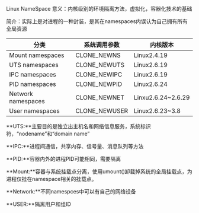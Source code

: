Linux NameSpace
意义：内核级别的环境隔离方法，虚拟化，容器化技术的基础

简介：实际上是对进程的一种封装，是其在namespaces内误认为自己拥有所有全局资源

|分类|系统调用参数|内核版本|
|---|---|---|
|Mount namespaces|CLONE_NEWNS|Linux2.4.19|
|UTS namespaces| CLONE_NEWUTS|Linux2.6.19|
|IPC namespaces|CLONE_NEWIPC|Linux2.6.19|
|PID namespaces|CLONE_NEWPID|Linux2.6.24|
|Network namespaces|CLONE_NEWNET|Linxu2.6.24~2.6.29|
|User namespaces|CLONE_NEWUSER|Linux2.6.23~3.8|

**UTS:**主要目的是独立出主机名和网络信息服务，系统标识符，“nodename”和“domain name”

**IPC:**进程间通信，共享内存、信号量、消息队列等方法

**PID:**容器内外的进程PID可能相同，需要隔离

**Mount:**容器与系统挂载点分离，使用umount()卸载掉系统的全局挂载点，为进程仅挂在namespace相关的挂载点。

**Network:**不同namespces中可以有自己的网络设备

**USER:**隔离用户和组ID